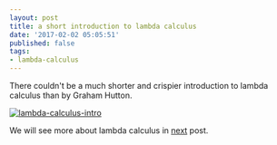 ```yaml
---
layout: post
title: a short introduction to lambda calculus
date: '2017-02-02 05:05:51'
published: false
tags:
- lambda-calculus
---
```


There couldn't be a much shorter and crispier introduction to lambda calculus than by Graham Hutton.

[![lambda-calculus-intro](http://img.youtube.com/vi/eis11j_iGMs/0.jpg)](http://www.youtube.com/watch?v=eis11j_iGMs "Video Title") 


We will see more about lambda calculus in [next](/p/49dba37e-ecc9-48c4-9b31-feb82c893a9c/) post.
